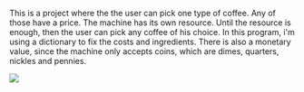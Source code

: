 This is a project where the the user can pick one type of coffee. Any of those have a price. The machine has its own resource. Until the resource is enough, then the user can pick any coffee of his choice. In this program, i'm using a dictionary to fix the costs and ingredients. There is also a monetary value, since the machine only accepts coins, which are dimes, quarters, nickles and pennies.


![]([https://github.com/Your_Repository_Name/Your_GIF_Name.gif](https://camo.githubusercontent.com/4a5f2a185ba8add838b82fdf3904bc8e5c0723b56f44c60099256a3e8d038977/68747470733a2f2f692e696d6775722e636f6d2f644261534b57462e676966))
